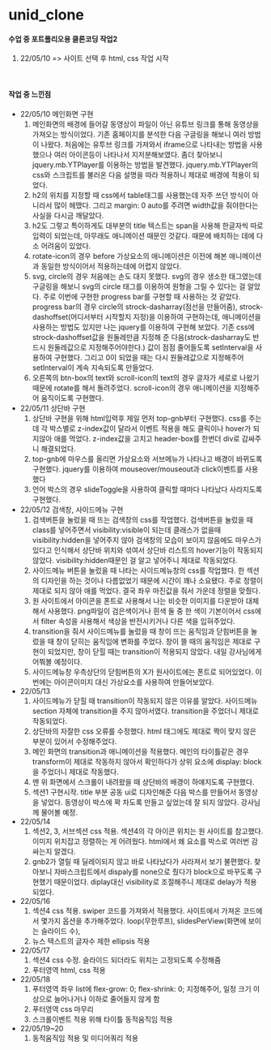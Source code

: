 # unid_clone
<h4>수업 중 포트폴리오용 클론코딩 작업2</h4>
<ol>
  <li>22/05/10 => 사이트 선택 후 html, css 작업 시작 </li>
</ol><br>
<h4>작업 중 느낀점</h4>
<ul>
  <li>22/05/10 메인화면 구현
    <ol>
      <li>메인화면의 배경에 들어갈 동영상이 파일이 아닌 유튜브 링크를 통해 동영상을 가져오는 방식이었다. 기존 홈페이지를 분석한 다음 구글링을 해보니 여러 방법이 나왔다. 처음에는 유투브 링크를 가져와서 iframe으로 나타내는 방법을 사용했으나 여러 아이콘등이 나타나서 지저분해보였다. 좀더 찾아보니 jquery.mb.YTPlayer를 이용하는 방법을 발견했다. jquery.mb.YTPlayer의 css와 스크립트를 불러온 다음 설명을 따라 적용하니 제대로 배경에 적용이 되었다.</li>
      <li>h2의 위치를 지정할 때 css에서 table태그를 사용했는데 자주 쓰던 방식이 아니라서 많이 헤맸다. 그리고 margin: 0 auto를 주려면 width값을 줘야한다는 사실을 다시금 깨달았다.</li>
      <li>h2도 그렇고 특이하게도 대부분의 title 텍스트는 span을 사용해 한글자씩 따로 입력이 되었는데, 아무래도 애니메이션 때문인 것같다. 때문에 배치하는 데에 다소 어려움이 있었다.
      <li>rotate-icon의 경우 before 가상요소의 애니메이션은 이전에 해본 애니메이션과 동일한 방식이어서 적용하는데에 어렵지 않았다.</li>
      <li>svg, circle의 경우 처음에는 손도 대지 못했다. svg의 경우 생소한 태그였는데 구글링을 해보니 svg의 circle 태그를 이용하여 원형을 그릴 수 있다는 걸 알았다. 주로 이번에 구현한 progress bar를 구현할 때 사용하는 것 같았다. progress bar의 경우 circle의 strock-dasharray(점선을 만들어줌), strock-dashoffset(어디서부터 시작할지 지정)을 이용하여 구현하는데, 애니메이션을 사용하는 방법도 있지만 나는 jquery를 이용하여 구현해 보았다. 기존 css에 strock-dashoffset값을 원둘레만큼 지정해 준 다음(strock-dasharray도 반드시 원둘레값으로 지정해주어야한다.) 값이 점점 줄어들도록 setInterval을 사용하여 구현했다. 그리고 0이 되었을 때는 다시 원둘레값으로 지정해주어 setInterval이 계속 지속되도록 만들었다.</li>
      <li>오른쪽의 btn-box의 text와 scroll-icon의 text의 경우 글자가 세로로 나왔기 때문에 rotate를 해서 돌려주었다. scroll-icon의 경우 애니메이션을 지정해주어 움직이도록 구현했다.</li>
    </ol>
  </li>
  <li> 22/05/11 상단바 구현
    <ol>
      <li>상단바 구현을 위해 html입력후 제일 먼저 top-gnb부터 구현했다. css를 주는데 각 박스별로 z-index값이 달라서 이벤트 적용을 해도 클릭이나 hover가 되지않아 애를 먹었다. z-index값을 고치고 header-box를 한번더 div로 감싸주니 해결되었다.</li>
      <li>top-gnb에 마우스를 올리면 가상요소와 서브메뉴가 나타나고 배경이 바뀌도록 구현했다. jquery를 이용하여 mouseover/mouseout과 click이벤트를 사용했다</li>
      <li>언어 박스의 경우 slideToggle을 사용하여 클릭할 때마다 나타났다 사라지도록 구현했다.</li>
    </ol>
  </li>
  <li> 22/05/12 검색창, 사이드메뉴 구현
    <ol>
      <li>검색버튼을 눌렀을 때 뜨는 검색창의 css를 작업했다. 검색버튼을 눌렀을 때 class를 넣어주면서 visibility:visible이 되는데 클래스가 없을때 visibility:hidden을 넣어주지 않아 검색창의 모습이 보이지 않음에도 마우스가 있다고 인식해서 상단바 위치와 섞여서 상단바 리스트의 hover기능이 작동되지 않았다. visibility:hidden때문인 걸 알고 넣어주니 제대로 작동되었다.</li>
      <li>사이드메뉴 버튼을 눌렀을 때 나타는 사이드메뉴창의 css를 작업했다. 한 섹션의 디자인을 하는 것이나 다름없었기 때문에 시간이 꽤나 소요됐다. 주로 정렬이 제대로 되지 않아 애를 먹었다. 결국 좌우 마진값을 줘서 가운데 정렬을 맞췄다.</li>
      <li>원 사이트에서 아이콘을 폰트로 사용해서 나는 비슷한 이미지를 다운받아 대체해서 사용했다. png파일이 검은색이거나 흰색 둘 중 한 색이 기본이어서 css에서 filter 속성을 사용해서 색상을 반전시키거나 다른 색을 입혀주었다.</li>
      <li>transition을 줘서 사이드메뉴를 눌렀을 때 창이 뜨는 움직임과 닫힘버튼을 눌렀을 때 창이 닫히는 움직임에 변화를 주었다. 창이 뜰 때의 움직임은 제대로 구현이 되었지만, 창이 닫힐 때는 transition이 적용되지 않았다. 내일 강사님에게 어쭤볼 예정이다.</li>
      <li>사이드메뉴창 우측상단의 닫힘버튼의 X가 원사이트에는 폰트로 되어있었다. 이번에는 아이콘이미지 대신 가상요소를 사용하여 만들어보았다.</li>
    </ol>
  </li>
  <li> 22/05/13
    <ol>
      <li>사이드메뉴가 닫힐 때 transition이 작동되지 않은 이유를 알았다. 사이드메뉴 section 자체에 transition을 주지 않아서였다. transition을 주었더니 제대로 작동되었다.</li>
      <li>상단바의 자잘한 css 오류를 수정했다. html 태그에도 제대로 짝이 맞지 않은 부분이 있어서 수정해주었다.</li>
      <li>메인 화면의 transition과 애니메이션을 적용했다. 메인의 타이틀같은 경우 transform이 제대로 작동하지 않아서 확인하다가 상위 요소에 display: block을 주었더니 제대로 작동했다.</li>
      <li>맨 위 화면에서 스크롤이 내려왔을 때 상단바의 배경이 하얘지도록 구현했다.</li>
      <li>섹션1 구현시작. title 부분 공동 ui로 디자인해준 다음 박스를 만들어서 동영상을 넣었다. 동영상이 박스에 꽉 차도록 만들고 싶었는데 잘 되지 않았다. 강사님께 물어볼 예정.</li>
    </ol>
  </li>
  <li> 22/05/14
    <ol>
      <li>섹션2, 3, 서브섹션 css 적용. 섹션4의 각 아이콘 위치는 원 사이트를 참고했다. 이미지 위치잡고 정렬하는 게 어려웠다. html에서 왜 요소를 박스로 여러번 감싸는지 알겠다.</li>
      <li>gnb2가 열릴 때 딜레이되지 않고 바로 나타났다가 사라져서 보기 불편했다. 찾아보니 자바스크립트에서 dispaly를 none으로 줬다가 block으로 바꾸도록 구현했기 때문이었다. diplay대신
      visibility로 조절해주니 제대로 delay가 적용되었다.</li>
    </ol>
  </li>
  <li> 22/05/16
    <ol>
     <li>섹션4 css 적용. swiper 코드를 가져와서 적용했다. 사이트에서 가져온 코드에서 몇가지 옵션을 추가해주었다. loop(무한루프), slidesPerView(화면에 보이는 슬라이드 수),</li>
     <li>뉴스 텍스트의 글자수 제한 ellipsis 적용</li>
    </ol>
  </li>
  <li> 22/05/17
    <ol>
      <li>섹션4 css 수정. 슬라이드 되더라도 위치는 고정되도록 수정해줌</li>
      <li>푸터영역 html, css 적용</li>
    </ol>
  </li>
  <li> 22/05/18
    <ol>
      <li>푸터영역 좌우 list에 flex-grow: 0; flex-shrink: 0; 지정해주어, 일정 크기 이상으로 늘어나거나 이하로 줄어들지 않게 함</li>
      <li>푸터영역 css 마무리</li>
      <li>스크롤이벤트 적용 위해 타이틀 동적움직임 적용</li>
    </ol>
  </li>
  <li> 22/05/19~20
    <ol>
      <li>동적움직임 적용 및 미디어쿼리 적용</li>
    </ol>
  </li>
</ul>
